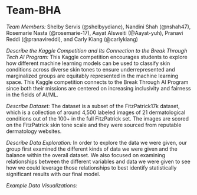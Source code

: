 # Team-BHA

*Team Members:* Shelby Servis (@shelbyydiane), Nandini Shah (@nshah47), Rosemarie Nasta (@rosemarie-17), Aayat Alsweiti (@Aayat-yuh), Pranavi Reddi (@pranavireddi), and Carly Kiang (@carlykiang)

*Describe the Kaggle Competition and Its Connection to the Break Through Tech AI Program:* This Kaggle competition encourages students to explore how different machine learning models can be used to classify skin conditions across diverse skin tones to ensure underrepresented and marginalized groups are equitably represented in the machine learning space. This Kaggle competition connects to the Break Through AI Program since both their missions are centered on increasing inclusivity and fairness in the fields of AI/ML. 

*Describe Dataset:* The dataset is a subset of the FitzPatrick17k dataset, which is a collection of around 4,500 labeled images of 21 dermatological conditions out of the 100+ in the full FitzPatrick set. The images are scored on the FitzPatrick skin tone scale and they were sourced from reputable dermatology websites. 

*Describe Data Exploration:* In order to explore the data we were given, our group first examined the different kinds of data we were given and the balance within the overall dataset. We also focused on examining relationships between the different variables and data we were given to see how we could leverage those relationships to best identify statistically significant results with our final model.

*Example Data Visualizations:*
